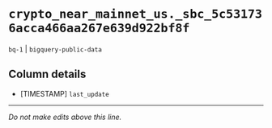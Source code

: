 # `crypto_near_mainnet_us._sbc_5c531736acca466aa267e639d922bf8f`
`bq-1` | `bigquery-public-data`

## Column details
* [TIMESTAMP] `last_update`

-------------------------------------------------------------------------------
*Do not make edits above this line.*
